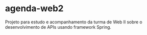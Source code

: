 # agenda-web2
Projeto para estudo e acompanhamento da turma de Web II sobre o desenvolvimento de APIs usando framework Spring.
